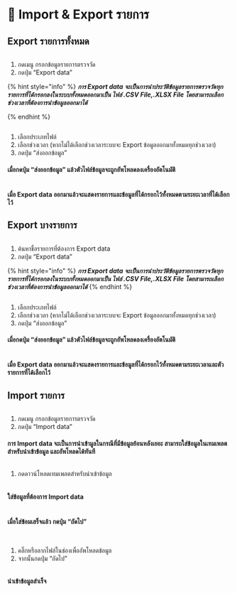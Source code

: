 # 🔀 Import & Export รายการ

## Export รายการทั้งหมด

<figure><img src="../.gitbook/assets/image (44).png" alt=""><figcaption></figcaption></figure>

1. กดเมนู กรอกข้อมูลรายการตรวจวัด
2. กดปุ่ม “Export data”

{% hint style="info" %}
_**การ Export data จะเป็นการนำประวัติข้อมูลรายการตรวจวัดทุกรายการที่ได้กรอกลงในระบบทั้งหมดออกมาเป็น ไฟล์ .CSV File,.XLSX File โดยสามารถเลือกช่วงเวลาที่ต้องการนำข้อมูลออกมาได้**_


{% endhint %}



<figure><img src="../.gitbook/assets/Screenshot 2566-11-01 at 16.52.46.png" alt=""><figcaption></figcaption></figure>

1. เลือกประเภทไฟล์
2. เลือกช่วงเวลา (หากไม่ได้เลือกช่วงเวลาระบบจะ Export ข้อมูลออกมาทั้งหมดทุกช่วงเวลา)
3. กดปุ่ม “ส่งออกข้อมูล”

#### เมื่อกดปุ่ม “ส่งออกข้อมูล” แล้วตัวไฟล์ข้อมูลจะถูกอัพโหลดลงเครื่องอัตโนมัติ

<figure><img src="../.gitbook/assets/image (67).png" alt=""><figcaption></figcaption></figure>

#### เมื่อ Export data ออกมาแล้วจะแสดงรายการและข้อมูลที่ได้กรอกไว้ทั้งหมดตามระยะเวลาที่ได้เลือกไว้

## Export บางรายการ

<figure><img src="../.gitbook/assets/image (48).png" alt=""><figcaption></figcaption></figure>

1. ค้นหาชื่อรายการที่ต้องการ Export data
2. กดปุ่ม “Export data”

{% hint style="info" %}
_**การ Export data จะเป็นการนำประวัติข้อมูลรายการตรวจวัดทุกรายการที่ได้กรอกลงในระบบทั้งหมดออกมาเป็น ไฟล์ .CSV File,.XLSX File โดยสามารถเลือกช่วงเวลาที่ต้องการนำข้อมูลออกมาได้**_
{% endhint %}



<figure><img src="../.gitbook/assets/Screenshot 2566-11-01 at 16.55.42.png" alt=""><figcaption></figcaption></figure>

1. เลือกประเภทไฟล์
2. เลือกช่วงเวลา (หากไม่ได้เลือกช่วงเวลาระบบจะ Export ข้อมูลออกมาทั้งหมดทุกช่วงเวลา)
3. กดปุ่ม “ส่งออกข้อมูล”

#### เมื่อกดปุ่ม “ส่งออกข้อมูล” แล้วตัวไฟล์ข้อมูลจะถูกอัพโหลดลงเครื่องอัตโนมัติ

<figure><img src="../.gitbook/assets/image (199).png" alt=""><figcaption></figcaption></figure>

#### เมื่อ Export data ออกมาแล้วจะแสดงรายการและข้อมูลที่ได้กรอกไว้ทั้งหมดตามระยะเวลาและตัวรายการที่ได้เลือกไว้

## Import รายการ

<figure><img src="../.gitbook/assets/image (50).png" alt=""><figcaption></figcaption></figure>

1. กดเมนู กรอกข้อมูลรายการตรวจวัด
2. กดปุ่ม “Import data”

#### การ Import data จะเป็นการนำเข้ามูลในกรณีที่มีข้อมูลย้อนหลังเยอะ สามารถใส่ข้อมูลในเทมเพลต สำหรับนำเข้าข้อมูล และอัพโหลดได้ทันที

<figure><img src="../.gitbook/assets/image (55).png" alt=""><figcaption></figcaption></figure>

1. กดดาวน์โหลดเทมเพลตสำหรับนำเข้าข้อมูล

<figure><img src="../.gitbook/assets/image (91).png" alt=""><figcaption></figcaption></figure>

#### ใส่ข้อมูลที่ต้องการ Import data





<figure><img src="../.gitbook/assets/image (57).png" alt=""><figcaption></figcaption></figure>

#### เมื่อใส่ข้อมเสร็จแล้ว กดปุ่ม “ถัดไป”



<figure><img src="../.gitbook/assets/Screenshot 2566-11-01 at 16.59.29.png" alt=""><figcaption></figcaption></figure>

<figure><img src="../.gitbook/assets/Screenshot 2566-11-01 at 17.00.45.png" alt=""><figcaption></figcaption></figure>

1. คลิ๊กหรือลากไฟล์ในช่องเพื่ออัพโหลดข้อมูล
2. จากนั้นกดปุ่ม “ถัดไป”



<figure><img src="../.gitbook/assets/Screenshot 2566-11-01 at 17.00.53.png" alt=""><figcaption></figcaption></figure>

#### นำเข้าข้อมูลสำเร็จ
